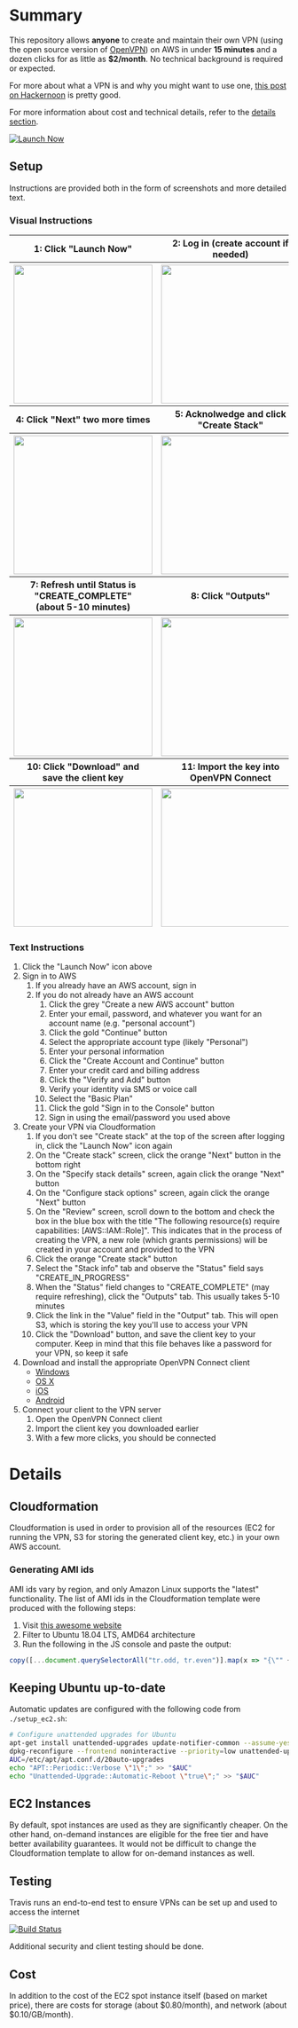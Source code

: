 # Summary

This repository allows __anyone__ to create and maintain their own VPN (using the open source version of [OpenVPN](https://en.wikipedia.org/wiki/OpenVPN)) on AWS in under __15 minutes__ and a dozen clicks for as little as __$2/month__. No technical background is required or expected.

For more about what a VPN is and why you might want to use one, [this post on Hackernoon](https://hackernoon.com/why-you-should-be-using-a-vpn-in-2019-63ui3y83) is pretty good.

For more information about cost and technical details, refer to the [details section](#details).

[![Launch Now](https://www.dl.dropboxusercontent.com/s/ue3ex9c9w7fnkqf/openvpn_on_ec2_launch_icon.png?dl=0)](https://console.aws.amazon.com/cloudformation/home#/stacks/new?stackName=PersonalVPN&templateURL=https://s3.amazonaws.com/openvpn-on-ec2-cfn-templates-public/cf_template.json)

## Setup

Instructions are provided both in the form of screenshots and more detailed text.

### Visual Instructions

<table>

<thead>
<tr>
<th>1: Click "Launch Now"</th>
<th>2: Log in (create account if needed)</th>
<th>3: Click "Next"</th>
</tr>
</thead>

<thead>
<tr>
<th><img src="https://www.dl.dropboxusercontent.com/s/n6iuxqck8dlguvn/openvpn_on_ec2_screenshot_1.jpg?dl=0" width="250"/></th>
<th><img src="https://www.dl.dropboxusercontent.com/s/sl2oezcs2t01lxk/openvpn_on_ec2_screenshot_2.jpg?dl=0" width="250"/></th>
<th><img src="https://www.dl.dropboxusercontent.com/s/xoawwrud7covsqu/openvpn_on_ec2_screenshot_3.jpg?dl=0" width="250"/></th>
</tr>
</thead>

<thead>
<tr>
<th>4: Click "Next" two more times</th>
<th>5: Acknolwedge and click<br/>"Create Stack"</th>
<th>6: Click "Stack Info"</th>
</tr>
</thead>

<thead>
<tr>
<th><img src="https://www.dl.dropboxusercontent.com/s/2ivq4ady6rhhgtr/openvpn_on_ec2_screenshot_4.jpg?dl=0" width="250"/></th>
<th><img src="https://www.dl.dropboxusercontent.com/s/uytmpd4vpfdf8lt/openvpn_on_ec2_screenshot_5.jpg?dl=0" width="250"/></th>
<th><img src="https://www.dl.dropboxusercontent.com/s/7351muq54liwc51/openvpn_on_ec2_screenshot_6.jpg?dl=0" width="250"/></th>
</tr>
</thead>

<thead>
<tr>
<th>7: Refresh until Status is<br/>"CREATE_COMPLETE"<br/>(about 5-10 minutes)</th>
<th>8: Click "Outputs"</th>
<th>9: Click the<br/>"ClientConfigurationUrl" link</th>
</tr>
</thead>

<thead>
<tr>
<th><img src="https://www.dl.dropboxusercontent.com/s/h1g4cahg9mr7b3p/openvpn_on_ec2_screenshot_7.jpg?dl=0" width="250"/></th>
<th><img src="https://www.dl.dropboxusercontent.com/s/2n4a0qxbsiykkuc/openvpn_on_ec2_screenshot_8.jpg?dl=0" width="250"/></th>
<th><img src="https://www.dl.dropboxusercontent.com/s/6nh6b9skruhkfjb/openvpn_on_ec2_screenshot_9.jpg?dl=0" width="250"/></th>
</tr>
</thead>

<thead>
<tr>
<th>10: Click "Download" and<br/>save the client key</th>
<th>11: Import the key into<br/>OpenVPN Connect</th>
<th>12: You're connected</th>
</tr>
</thead>

<thead>
<tr>
<th><img src="https://www.dl.dropboxusercontent.com/s/jfn4fl3pq9dn2oq/openvpn_on_ec2_screenshot_10.jpg?dl=0" width="250"/></th>
<th><img src="https://www.dl.dropboxusercontent.com/s/rkm29npry6vj2mz/openvpn_on_ec2_screenshot_11.jpg?dl=0" width="250"/></th>
<th><img src="https://www.dl.dropboxusercontent.com/s/05gnges7p4loeou/openvpn_on_ec2_screenshot_12.jpg?dl=0" width="250"/></th>
</tr>
</thead>

</table>

### Text Instructions

1. Click the "Launch Now" icon above
1. Sign in to AWS
    1. If you already have an AWS account, sign in
    1. If you do not already have an AWS account
        1. Click the grey "Create a new AWS account" button
        1. Enter your email, password, and whatever you want for an account name (e.g. "personal account")
        1. Click the gold "Continue" button
        1. Select the appropriate account type (likely "Personal")
        1. Enter your personal information
        1. Click the "Create Account and Continue" button
        1. Enter your credit card and billing address
        1. Click the "Verify and Add" button
        1. Verify your identity via SMS or voice call
        1. Select the "Basic Plan"
        1. Click the gold "Sign in to the Console" button
        1. Sign in using the email/password you used above
1. Create your VPN via Cloudformation
    1. If you don't see "Create stack" at the top of the screen after logging in, click the "Launch Now" icon again
    1. On the "Create stack" screen, click the orange "Next" button in the bottom right
    1. On the "Specify stack details" screen, again click the orange "Next" button
    1. On the "Configure stack options" screen, again click the orange "Next" button
    1. On the "Review" screen, scroll down to the bottom and check the box in the blue box with the title "The following resource(s) require capabilities: [AWS::IAM::Role]". This indicates that in the process of creating the VPN, a new role (which grants permissions) will be created in your account and provided to the VPN
    1. Click the orange "Create stack" button
    1. Select the "Stack info" tab and observe the "Status" field says "CREATE_IN_PROGRESS"
    1. When the "Status" field changes to "CREATE_COMPLETE" (may require refreshing), click the "Outputs" tab. This usually takes 5-10 minutes
    1. Click the link in the "Value" field in the "Output" tab. This will open S3, which is storing the key you'll use to access your VPN
    1. Click the "Download" button, and save the client key to your computer. Keep in mind that this file behaves like a password for your VPN, so keep it safe
4. Download and install the appropriate OpenVPN Connect client
    - [Windows](https://openvpn.net/client-connect-vpn-for-windows/)
    - [OS X](https://openvpn.net/vpn-server-resources/connecting-to-access-server-with-macos/#Download_the_OpenVPN_Connect_Client)
    - [iOS](https://apps.apple.com/us/app/openvpn-connect/id590379981)
    - [Android](https://play.google.com/store/apps/details?id=net.openvpn.openvpn&hl=en_US)
5. Connect your client to the VPN server
    1. Open the OpenVPN Connect client
    1. Import the client key you downloaded earlier
    1. With a few more clicks, you should be connected

# Details

## Cloudformation

Cloudformation is used in order to provision all of the resources (EC2 for running the VPN, S3 for storing the generated client key, etc.) in your own AWS account.

### Generating AMI ids

AMI ids vary by region, and only Amazon Linux supports the "latest" functionality. The list of AMI ids in the Cloudformation template were produced with the following steps:

1. Visit [this awesome website](https://cloud-images.ubuntu.com/locator/ec2/)
2. Filter to Ubuntu 18.04 LTS, AMD64 architecture
3. Run the following in the JS console and paste the output:

```javascript
copy([...document.querySelectorAll("tr.odd, tr.even")].map(x => "{\"" + x.cells[0].textContent + "\": {\"HVM64\": \"" + x.cells[6].textContent + "\"}}").join(",\n"))
```

## Keeping Ubuntu up-to-date

Automatic updates are configured with the following code from `./setup_ec2.sh`:

```sh
# Configure unattended upgrades for Ubuntu
apt-get install unattended-upgrades update-notifier-common --assume-yes
dpkg-reconfigure --frontend noninteractive --priority=low unattended-upgrades
AUC=/etc/apt/apt.conf.d/20auto-upgrades
echo "APT::Periodic::Verbose \"1\";" >> "$AUC"
echo "Unattended-Upgrade::Automatic-Reboot \"true\";" >> "$AUC"
```

## EC2 Instances

By default, spot instances are used as they are significantly cheaper. On the other hand, on-demand instances are eligible for the free tier and have better availability guarantees. It would not be difficult to change the Cloudformation template to allow for on-demand instances as well.

## Testing

Travis runs an end-to-end test to ensure VPNs can be set up and used to access the internet

[![Build Status](https://travis-ci.org/joshmcgrath08/openvpn_on_ec2.svg?branch=master)](https://travis-ci.org/joshmcgrath08/openvpn_on_ec2)

Additional security and client testing should be done.

## Cost

In addition to the cost of the EC2 spot instance itself (based on market price), there are costs for storage (about $0.80/month), and network (about $0.10/GB/month).
